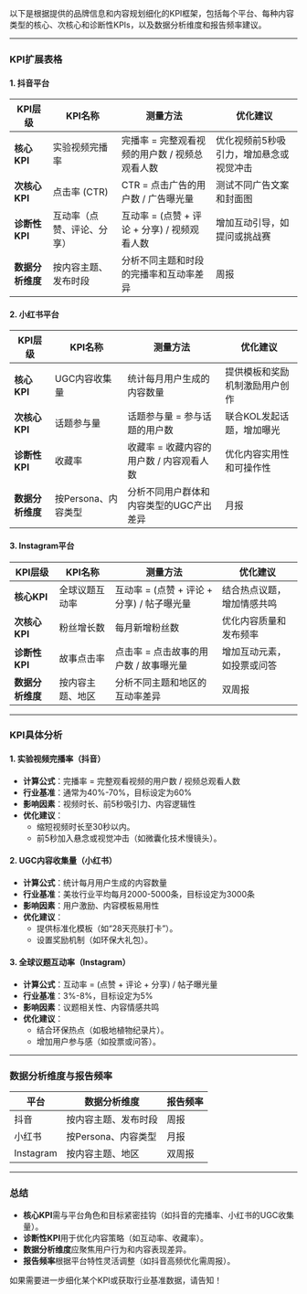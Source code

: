 以下是根据提供的品牌信息和内容规划细化的KPI框架，包括每个平台、每种内容类型的核心、次核心和诊断性KPIs，以及数据分析维度和报告频率建议。

---

### **KPI扩展表格**

#### **1. 抖音平台**
| **KPI层级**       | **KPI名称**                | **测量方法**                                                                 | **优化建议**                                                                 |
|--------------------|----------------------------|------------------------------------------------------------------------------|------------------------------------------------------------------------------|
| **核心KPI**        | 实验视频完播率             | 完播率 = 完整观看视频的用户数 / 视频总观看人数                              | 优化视频前5秒吸引力，增加悬念或视觉冲击                                     |
| **次核心KPI**      | 点击率 (CTR)               | CTR = 点击广告的用户数 / 广告曝光量                                         | 测试不同广告文案和封面图                                                    |
| **诊断性KPI**      | 互动率（点赞、评论、分享） | 互动率 = (点赞 + 评论 + 分享) / 视频观看人数                                 | 增加互动引导，如提问或挑战赛                                                |
| **数据分析维度**   | 按内容主题、发布时段       | 分析不同主题和时段的完播率和互动率差异                                      | 周报                                                                        |

#### **2. 小红书平台**
| **KPI层级**       | **KPI名称**                | **测量方法**                                                                 | **优化建议**                                                                 |
|--------------------|----------------------------|------------------------------------------------------------------------------|------------------------------------------------------------------------------|
| **核心KPI**        | UGC内容收集量              | 统计每月用户生成的内容数量                                                   | 提供模板和奖励机制激励用户创作                                              |
| **次核心KPI**      | 话题参与量                 | 话题参与量 = 参与话题的用户数                                                | 联合KOL发起话题，增加曝光                                                   |
| **诊断性KPI**      | 收藏率                     | 收藏率 = 收藏内容的用户数 / 内容观看人数                                     | 优化内容实用性和可操作性                                                    |
| **数据分析维度**   | 按Persona、内容类型        | 分析不同用户群体和内容类型的UGC产出差异                                      | 月报                                                                        |

#### **3. Instagram平台**
| **KPI层级**       | **KPI名称**                | **测量方法**                                                                 | **优化建议**                                                                 |
|--------------------|----------------------------|------------------------------------------------------------------------------|------------------------------------------------------------------------------|
| **核心KPI**        | 全球议题互动率             | 互动率 = (点赞 + 评论 + 分享) / 帖子曝光量                                   | 结合热点议题，增加情感共鸣                                                  |
| **次核心KPI**      | 粉丝增长数                 | 每月新增粉丝数                                                               | 优化内容质量和发布频率                                                      |
| **诊断性KPI**      | 故事点击率                 | 点击率 = 点击故事的用户数 / 故事曝光量                                       | 增加互动元素，如投票或问答                                                  |
| **数据分析维度**   | 按内容主题、地区           | 分析不同主题和地区的互动率差异                                              | 双周报                                                                      |

---

### **KPI具体分析**

#### **1. 实验视频完播率（抖音）**
- **计算公式**：完播率 = 完整观看视频的用户数 / 视频总观看人数  
- **行业基准**：通常为40%-70%，目标设定为60%  
- **影响因素**：视频时长、前5秒吸引力、内容逻辑性  
- **优化建议**：  
  - 缩短视频时长至30秒以内。  
  - 前5秒加入悬念或视觉冲击（如微囊化技术慢镜头）。  

#### **2. UGC内容收集量（小红书）**
- **计算公式**：统计每月用户生成的内容数量  
- **行业基准**：美妆行业平均每月2000-5000条，目标设定为3000条  
- **影响因素**：用户激励、内容模板易用性  
- **优化建议**：  
  - 提供标准化模板（如“28天亮肤打卡”）。  
  - 设置奖励机制（如环保大礼包）。  

#### **3. 全球议题互动率（Instagram）**
- **计算公式**：互动率 = (点赞 + 评论 + 分享) / 帖子曝光量  
- **行业基准**：3%-8%，目标设定为5%  
- **影响因素**：议题相关性、内容情感共鸣  
- **优化建议**：  
  - 结合环保热点（如极地植物纪录片）。  
  - 增加用户参与感（如投票或问答）。  

---

### **数据分析维度与报告频率**
| **平台**   | **数据分析维度**           | **报告频率** |
|------------|----------------------------|--------------|
| 抖音       | 按内容主题、发布时段       | 周报         |
| 小红书     | 按Persona、内容类型        | 月报         |
| Instagram  | 按内容主题、地区           | 双周报       |

---

### **总结**
- **核心KPI**需与平台角色和目标紧密挂钩（如抖音的完播率、小红书的UGC收集量）。  
- **诊断性KPI**用于优化内容策略（如互动率、收藏率）。  
- **数据分析维度**应聚焦用户行为和内容表现差异。  
- **报告频率**根据平台特性灵活调整（如抖音高频优化需周报）。  

如果需要进一步细化某个KPI或获取行业基准数据，请告知！